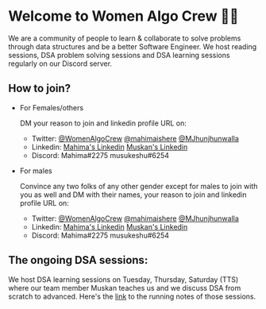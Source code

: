 # Welcome to Women Algo Crew 🙋‍♀️

We are a community of people to learn & collaborate to solve problems through data structures and be a better Software Engineer. We host reading sessions, DSA problem solving sessions and DSA learning sessions regularly on our Discord server. 

## How to join?
- For Females/others
    
    DM your reason to join and linkedin profile URL on:
    
    - Twitter:  [@WomenAlgoCrew](https://twitter.com/WomenAlgoCrew) [@mahimaishere](https://twitter.com/mahimaishere) [@MJhunjhunwalla](https://twitter.com/MJhunjhunwalla)
    - Linkedin: [Mahima's Linkedin](https://www.linkedin.com/in/mahima-khandelwal2812/)  [Muskan's Linkedin](https://www.linkedin.com/in/muskan-jhunjhunwalla-70995413a/)
    - Discord: Mahima#2275 musukeshu#6254
    
- For males
    
    Convince any two folks of any other gender except for males to join with you as well and DM with their names, your reason to join and linkedin profile URL on:
    
    - Twitter:  [@WomenAlgoCrew](https://twitter.com/WomenAlgoCrew) [@mahimaishere](https://twitter.com/mahimaishere) [@MJhunjhunwalla](https://twitter.com/MJhunjhunwalla)
    - Linkedin: [Mahima's Linkedin](https://www.linkedin.com/in/mahima-khandelwal2812/)  [Muskan's Linkedin](https://www.linkedin.com/in/muskan-jhunjhunwalla-70995413a/)
    - Discord: Mahima#2275 musukeshu#6254
    
## The ongoing DSA sessions:
We host DSA learning sessions on Tuesday, Thursday, Saturday (TTS) where our team member Muskan teaches us and we discuss DSA from scratch to advanced. 
Here's the [link](https://women-algo-crew.notion.site/01-04-23-c91b1fa14ce043899765cca91b9f7ac8) to the running notes of those sessions.
